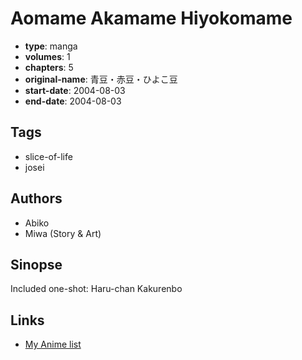 # Aomame Akamame Hiyokomame

-   **type**: manga
-   **volumes**: 1
-   **chapters**: 5
-   **original-name**: 青豆・赤豆・ひよこ豆
-   **start-date**: 2004-08-03
-   **end-date**: 2004-08-03

## Tags

-   slice-of-life
-   josei

## Authors

-   Abiko
-   Miwa (Story & Art)

## Sinopse

Included one-shot: Haru-chan Kakurenbo

## Links

-   [My Anime list](https://myanimelist.net/manga/91083/Aomame_Akamame_Hiyokomame)
